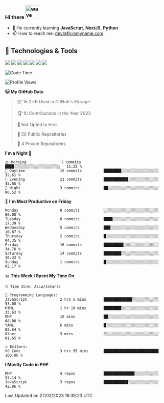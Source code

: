 ### Hi there <img src="https://i.ibb.co/q0Hx1KK/wave.gif" alt="wave" width="45px">

- 🌱 I’m currently learning **JavaScript**, **NextJS**, **Python**
- 📫 How to reach me: dev@fikiismyname.com

## 🔧 Technologies & Tools

![](https://img.shields.io/badge/OS-Linux-informational?style=flat&logo=linux&logoColor=white&color=2bbc8a)
![](https://img.shields.io/badge/OS-Windows-informational?style=flat&logo=windows&logoColor=white&color=2bbc8a)
![](https://img.shields.io/badge/OS-Android-informational?style=flat&logo=android&logoColor=white&color=2bbc8a)
![](https://img.shields.io/badge/Code-JavaScript-informational?style=flat&logo=javascript&logoColor=white&color=2bbc8a)
![](https://img.shields.io/badge/Code-Python-informational?style=flat&logo=python&logoColor=white&color=2bbc8a)
![](https://img.shields.io/badge/Code-Next-informational?style=flat&logo=next.js&logoColor=white&color=2bbc8a)
![](https://img.shields.io/badge/Shell-Bash-informational?style=flat&logo=gnu-bash&logoColor=white&color=2bbc8a)

<!--START_SECTION:waka-->
![Code Time](http://img.shields.io/badge/Code%20Time-60%20hrs%2012%20mins-blue)

![Profile Views](http://img.shields.io/badge/Profile%20Views-0-blue)

**🐱 My GitHub Data** 

> 📦 15.2 kB Used in GitHub's Storage 
 > 
> 🏆 10 Contributions in the Year 2023
 > 
> 🚫 Not Opted to Hire
 > 
> 📜 50 Public Repositories 
 > 
> 🔑 4 Private Repositories 
 > 
**I'm a Night 🦉** 

```text
🌞 Morning                7 commits           ████░░░░░░░░░░░░░░░░░░░░░   15.22 % 
🌆 Daytime                15 commits          ████████░░░░░░░░░░░░░░░░░   32.61 % 
🌃 Evening                21 commits          ███████████░░░░░░░░░░░░░░   45.65 % 
🌙 Night                  3 commits           ██░░░░░░░░░░░░░░░░░░░░░░░   06.52 % 
```
📅 **I'm Most Productive on Friday** 

```text
Monday                   0 commits           ░░░░░░░░░░░░░░░░░░░░░░░░░   00.00 % 
Tuesday                  8 commits           ████░░░░░░░░░░░░░░░░░░░░░   17.39 % 
Wednesday                5 commits           ███░░░░░░░░░░░░░░░░░░░░░░   10.87 % 
Thursday                 2 commits           █░░░░░░░░░░░░░░░░░░░░░░░░   04.35 % 
Friday                   16 commits          █████████░░░░░░░░░░░░░░░░   34.78 % 
Saturday                 14 commits          ████████░░░░░░░░░░░░░░░░░   30.43 % 
Sunday                   1 commits           █░░░░░░░░░░░░░░░░░░░░░░░░   02.17 % 
```


📊 **This Week I Spent My Time On** 

```text
🕑︎ Time Zone: Asia/Jakarta

💬 Programming Languages: 
JavaScript               2 hrs 5 mins        █████████████░░░░░░░░░░░░   53.08 % 
HTML                     1 hr 19 mins        ████████░░░░░░░░░░░░░░░░░   33.63 % 
PHP                      18 mins             ██░░░░░░░░░░░░░░░░░░░░░░░   08.00 % 
YAML                     6 mins              █░░░░░░░░░░░░░░░░░░░░░░░░   02.64 % 
Other                    3 mins              ░░░░░░░░░░░░░░░░░░░░░░░░░   01.65 % 

🔥 Editors: 
VS Code                  3 hrs 55 mins       █████████████████████████   100.00 % 
```

**I Mostly Code in PHP** 

```text
PHP                      4 repos             ██████████████░░░░░░░░░░░   57.14 % 
JavaScript               3 repos             ███████████░░░░░░░░░░░░░░   42.86 % 
```




 Last Updated on 27/02/2023 18:39:23 UTC
<!--END_SECTION:waka-->
